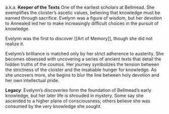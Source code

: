 a.k.a. **Keeper of the Texts** 
One of the earliest scholars at Bellmead. She exemplifies the cloister’s ascetic values, believing that knowledge must be earned through sacrifice. Evelynn was a figure of wisdom, but her devotion to Annealed led her to make increasingly difficult choices in the pursuit of knowledge.

Evelynn was the first to discover [[Art of Memory]], though she did not realize it.

Evelynn’s brilliance is matched only by her strict adherence to austerity. She becomes obsessed with uncovering a series of ancient texts that detail the hidden truths of the cosmos. Her journey symbolizes the tension between the strictness of the cloister and the insatiable hunger for knowledge. As she uncovers more, she begins to blur the line between holy devotion and her own intellectual pride.
  
**Legacy**: Evelynn’s discoveries form the foundation of Bellmead’s early knowledge, but her later life is shrouded in mystery. Some say she ascended to a higher plane of consciousness; others believe she was consumed by the very knowledge she sought.